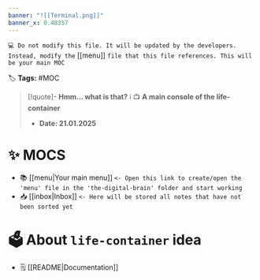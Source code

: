 ```yaml
---
banner: "![[Terminal.png]]"
banner_x: 0.48357
---
```


`💻 Do not modify this file. It will be updated by the developers. Instead, modify the` [[menu]] `file that this file references. This will be your main MOC`

🏷️ **Tags:** #MOC

> [!quote]- **Hmm... what is that?** ℹ️ 
> 📺 __A main console of the life-container__
> - __Date:  21.01.2025__
# ✨ MOCS
- 📚 [[menu|Your main menu]] `<- Open this link to create/open the 'menu' file in the 'the-digital-brain' folder and start working`
- 📥 [[inbox|Inbox]] `<- Here will be stored all notes that have not been sorted yet`
# 🗳️ About `life-container` idea
- 🗒️ [[README|Documentation]]